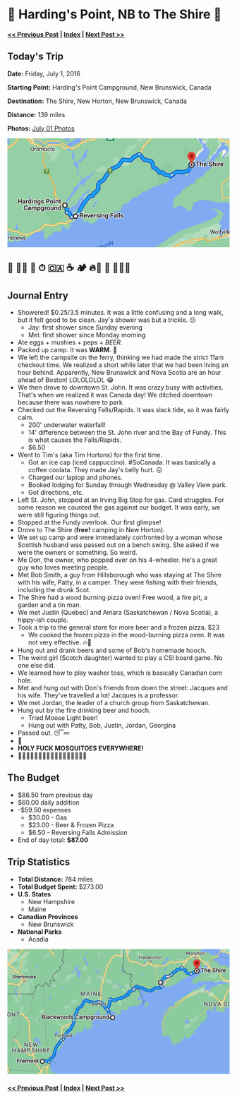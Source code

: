 # 🦫 Harding's Point, NB to The Shire 🦟

####  [<< Previous Post](https://jay-d.me/2016RT-06-30) | [Index](https://jay-d.me/2016RT) | [Next Post >>](https://jay-d.me/2016RT-07-02)

## Today's Trip

**Date:** Friday, July 1, 2016

**Starting Point:** Harding's Point Campground, New Brunswick, Canada

**Destination:** The Shire, New Horton, New Brunswick, Canada

**Distance:** 139 miles

**Photos:** [July 01 Photos](https://jay-d.me/2016RT-07-01)

![map of harding's point to the shire](../maps/day/07-01.png "day map")

## 🛀 🍳🍺 🥵 ⏱ 🇨🇦 ☕️ 🏕 🔥🍕 🥃 🦟🦟🦟

## Journal Entry

* Showered! $0.25/3.5 minutes. It was a little confusing and a long walk, but it felt good to be clean. Jay's shower was but a trickle. 😕
    * Jay: first shower since Sunday evening
    * Mel: first shower since Monday morning
* Ate eggs + mushies + peps + *BEER*.
* Packed up camp. It was **WARM**. 🥵
* We left the campsite on the ferry, thinking we had made the strict 11am checkout time. We realized a short while later that we had been living an hour behind. Apparently, New Brunswick and Nova Scotia are an hour ahead of Boston! LOLOLOLOL 😂
* We then drove to downtown St. John. It was crazy busy with activities. That's when we realized it was Canada day! We ditched downtown because there was nowhere to park.
* Checked out the Reversing Falls/Rapids. It was slack tide, so it was fairly calm.
    * 200' underwater waterfall!
    * 14' difference between the St. John river and the Bay of Fundy. This is what causes the Falls/Rapids.
    * $6.50
* Went to Tim's (aka Tim Hortons) for the first time.
    * Got an ice cap (iced cappuccino). #SoCanada. It was basically a coffee coolata. They made Jay's belly hurt. 😖
    * Charged our laptop and phones.
    * Booked lodging for Sunday through Wednesday @ Valley View park.
    * Got directions, etc.
* Left St. John, stopped at an Irving Big Stop for gas. Card struggles. For some reason we counted the gas against our budget. It was early, we were still figuring things out.
* Stopped at the Fundy overlook. Our first glimpse!
* Drove to The Shire (**free!** camping in New Horton).
* We set up camp and were immediately confronted by a woman whose Scottish husband was passed out on a bench swing. She asked if we were the owners or something. So weird.
* Me Don, the owner, who popped over on his 4-wheeler. He's a great guy who loves meeting people.
* Met Bob Smith, a guy from Hillsborough who was staying at The Shire with his wife, Patty, in a camper. They were fishing with their friends, including the drunk Scot.
* The Shire had a wood burning pizza oven! Free wood, a fire pit, a garden and a tin man.
* We met Justin (Quebec) and Amara (Saskatchewan / Nova Scotia), a hippy-ish couple.
* Took a trip to the general store for more beer and a frozen pizza. $23
    *  We cooked the frozen pizza in the wood-burning pizza oven. It was not very effective. 🔥🍕
* Hung out and drank beers and some of Bob's homemade hooch.
* The weird girl (Scotch daughter) wanted to play a CSI board game. No one else did.
* We learned how to play washer toss, which is basically Canadian corn hole.
* Met and hung out with Don's friends from down the street: Jacques and his wife. They've travelled a lot! Jacques is a professor.
* We met Jordan, the leader of a church group from Saskatchewan.
* Hung out by the fire drinking beer and hooch.
    * Tried Moose Light beer!
    * Hung out with Patty, Bob, Justin, Jordan, Georgina
* Passed out. 😴💤
* 🌙
* **HOLY FUCK MOSQUITOES EVERYWHERE!**
* 🦟🦟🦟🦟🦟🦟🦟🦟🦟🦟🦟🦟🦟🦟🦟🦟🦟

## The Budget

* $86.50 from previous day
* $60.00 daily addition
* -$59.50 expenses
    * $30.00 - Gas
    * $23.00 - Beer & Frozen Pizza
    * $6.50 - Reversing Falls Admission
* End of day total: **$87.00**

## Trip Statistics

* **Total Distance:** 784 miles
* **Total Budget Spent:** $273.00
* **U.S. States**
    * New Hampshire
    * Maine
* **Canadian Provinces**
    * New Brunswick
* **National Parks**
    * Acadia

![total trip from fremont to the shire](../maps/total/07-01-total.png "total trip map")

####  [<< Previous Post](https://jay-d.me/2016RT-06-30) | [Index](https://jay-d.me/2016RT) | [Next Post >>](https://jay-d.me/2016RT-07-02)